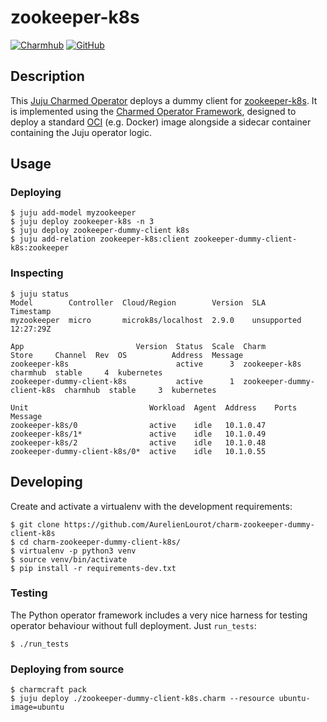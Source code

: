 # zookeeper-k8s

[![Charmhub](https://img.shields.io/badge/Charmhub-orange)](https://charmhub.io/zookeeper-dummy-client-k8s)
[![GitHub](https://img.shields.io/badge/GitHub-orange)](https://github.com/AurelienLourot/charm-zookeeper-dummy-client-k8s)

## Description

This [Juju Charmed Operator](https://juju.is/docs) deploys a dummy client for
[zookeeper-k8s](https://charmhub.io/zookeeper-k8s). It is implemented using the
[Charmed Operator Framework](https://juju.is/docs/sdk), designed to deploy a
standard [OCI](https://opencontainers.org/) (e.g. Docker) image alongside a
sidecar container containing the Juju operator logic.

## Usage

### Deploying

```
$ juju add-model myzookeeper
$ juju deploy zookeeper-k8s -n 3
$ juju deploy zookeeper-dummy-client k8s
$ juju add-relation zookeeper-k8s:client zookeeper-dummy-client-k8s:zookeeper
```

### Inspecting

```
$ juju status
Model        Controller  Cloud/Region        Version  SLA          Timestamp
myzookeeper  micro       microk8s/localhost  2.9.0    unsupported  12:27:29Z

App                         Version  Status  Scale  Charm                       Store     Channel  Rev  OS          Address  Message
zookeeper-k8s                        active      3  zookeeper-k8s               charmhub  stable     4  kubernetes
zookeeper-dummy-client-k8s           active      1  zookeeper-dummy-client-k8s  charmhub  stable     3  kubernetes

Unit                           Workload  Agent  Address    Ports  Message
zookeeper-k8s/0                active    idle   10.1.0.47
zookeeper-k8s/1*               active    idle   10.1.0.49
zookeeper-k8s/2                active    idle   10.1.0.48
zookeeper-dummy-client-k8s/0*  active    idle   10.1.0.55
```

## Developing

Create and activate a virtualenv with the development requirements:

```
$ git clone https://github.com/AurelienLourot/charm-zookeeper-dummy-client-k8s
$ cd charm-zookeeper-dummy-client-k8s/
$ virtualenv -p python3 venv
$ source venv/bin/activate
$ pip install -r requirements-dev.txt
```

### Testing

The Python operator framework includes a very nice harness for testing
operator behaviour without full deployment. Just `run_tests`:

```
$ ./run_tests
```

### Deploying from source

```
$ charmcraft pack
$ juju deploy ./zookeeper-dummy-client-k8s.charm --resource ubuntu-image=ubuntu
```
